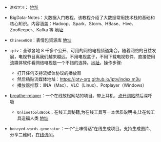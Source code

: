 - `游戏学习`： [地址](https://github.com/miloyip/game-programmer)

- BigData-Notes：大数据入门教程，该教程介绍了大数据常用技术栈的基础和核心知识。内容涵盖：Hadoop、Spark、Storm、HBase、Hive、ZooKeeper、Kafka 等 [地址](https://github.com/heibaiying/BigData-Notes)
- `ChineseBQB`：表情包资源库 [地址](https://github.com/zhaoolee/ChineseBQB)

- `iptv`：全球各地 8 千多个公开、可用的网络电视频道集合。随着网络的日益发展，电视节目离我们越来越远。不用电视盒子，不用下载电视软件，直接使用流媒体软件看网络电视是一个不错的选择。[地址](https://github.com/iptv-org/iptv)。操作步骤:
  - 打开任何支持流媒体协议的播放器
  - 然后粘贴流媒体地址：https://iptv-org.github.io/iptv/index.m3u
  - 播放器推荐：IINA（Mac）、VLC（Linux）、Potplayer（Windows）

- [breathe-relaxer](https://hellogithub.com/periodical/statistics/click/?target=https://github.com/zerosoul/breathe-relaxer)：一个在线放松网站的项目。带上耳机，[点开网站](https://works.yangerxiao.com/breathe-relaxer/)然后深呼吸
  - `OnlineToolsBook`：在线工具秘籍,为在线工具写一本优质说明书,让在线工具造福人类 [地址](https://github.com/zhaoolee/OnlineToolsBook)

- `honeyed-words-generator`：一个“土味情话”在线生成项目。支持生成图片、分享二维码，[在线访问](https://works.yangerxiao.com/honeyed-words-generator/)。

